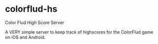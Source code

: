 # colorflud-hs
Color Flud High Score Server

A VERY simple server to keep track of highscores for the ColorFlud game on iOS and Android. 
